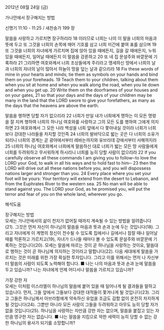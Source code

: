 2012년 08월 24일 (금)

가나안에서 장구해지는 방법



신명기 11:10 - 11:25 / 새찬송가 199 장


말씀을 사랑하고 가르치면 장구하리라
18 이러므로 너희는 나의 이 말을 너희의 마음과 뜻에 두고 또 그것을 너희의 손목에 매어 기호를 삼고 너희 미간에 붙여 표를 삼으며 19 또 그것을 너희의 자녀에게 가르치며 집에 앉아 있을 때에든지, 길을 갈 때에든지, 누워 있을 때에든지, 일어날 때에든지 이 말씀을 강론하고 20 또 네 집 문설주와 바깥문에 기록하라 21 그리하면 여호와께서 너희 조상들에게 주리라고 맹세하신 땅에서 너희의 날과 너희의 자녀의 날이 많아서 하늘이 땅을 덮는 날과 같으리라
18 Fix these words of mine in your hearts and minds; tie them as symbols on your hands and bind them on your foreheads. 19 Teach them to your children, talking about them when you sit at home and when you walk along the road, when you lie down and when you get up. 20 Write them on the doorframes of your houses and on your gates, 21 so that your days and the days of your children may be many in the land that the LORD swore to give your forefathers, as many as the days that the heavens are above the earth.

말씀을 행하면 당할 자가 없으리라
22 너희가 만일 내가 너희에게 명하는 이 모든 명령을 잘 지켜 행하여 너희의 하나님 여호와를 사랑하고 그의 모든 도를 행하여 그에게 의지하면 23 여호와께서 그 모든 나라 백성을 너희 앞에서 다 쫓아내실 것이라 너희가 너희보다 강대한 나라들을 차지할 것인즉 24 너희의 발바닥으로 밟는 곳은 다 너희의 소유가 되리니 너희의 경계는 곧 광야에서부터 레바논까지와 유브라데 강에서부터 서해까지라 25 너희의 하나님 여호와께서 너희에게 말씀하신 대로 너희가 밟는 모든 땅 사람들에게 너희를 두려워하고 무서워하게 하시리니 너희를 능히 당할 사람이 없으리라
22 If you carefully observe all these commands I am giving you to follow─to love the LORD your God, to walk in all his ways and to hold fast to him─ 23 then the LORD will drive out all these nations before you, and you will dispossess nations larger and stronger than you. 24 Every place where you set your foot will be yours: Your territory will extend from the desert to Lebanon, and from the Euphrates River to the western sea. 25 No man will be able to stand against you. The LORD your God, as he promised you, will put the terror and fear of you on the whole land, wherever you go.

해석도움





장구해지는 방법  
모세는 가나안에서의 삶이 천지가 없어질 때까지 계속될 수 있는 방법을 알려줍니다(21). 그것은 먼저 자신이 하나님의 말씀을 마음과 뜻과 손과 눈에 두는 것입니다(18). 그리고 자녀에게 이 계명의 정신이 전수될 수 있도록 집에서나 길에서나 잠잘 때나 일어날 때를 막론하고 가르치고(19), 자녀가 드나들 때마다 볼 수 있도록 문설주와 바깥문에 기록하는 것입니다(20). 모세는 말씀에 따르는 것이 곧 하나님을 사랑하는 것이요, 말씀대로 행하는 것이 곧 하나님께 의지하는 것이라고 말합니다(22). 다음 세대에게 말씀을 가르치는 것은 미래를 위한 가장 확실한 투자입니다. 그리고 이를 위해서는 먼저 나 자신부터 말씀의 사람이 되도록 노력해야 합니다.
■ 나는 나의 마음과 뜻과 손과 눈에 말씀을 두고 있습니까? 나는 자녀에게 언제 어디서나 말씀을 가르치고 있습니까?

가장 강한 자  
모세는 이처럼 이스라엘이 하나님의 말씀에 붙어 있을 때 일어나게 될 결과들을 말하고 있습니다. 먼저, 그들 앞에서 그들보다 강대한 대적들이 쫓겨나게 될 것입니다(23). 그리고 그들은 하나님께서 아브라함에게 약속하신 유업을 조금도 감함 없이 온전히 차지하게 될 것입니다(24). 그뿐만 아니라 모든 사람이 그들을 두려워하고 아무도 능히 당할 자가 없을 것입니다(25). 하나님을 사랑하는 자만큼 강한 자는 없으며, 말씀을 붙잡고 있는 자만큼 영구한 자는 없습니다.
■ 나는 말씀을 지킴으로 악한 세력이 능히 당할 수 없는 강한 하나님의 용사가 되기를 소망합니까?
